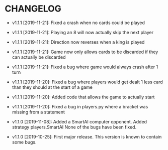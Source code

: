# CHANGELOG

* v1.1.1 [2019-11-21]: Fixed a crash when no cards could be played

* v1.1.1 [2019-11-21]: Playing an 8 will now actually skip the next player

* v1.1.1 [2019-11-21]: Direction now reverses when a king is played

* v1.1.1 [2019-11-21]: Game now only allows cards to be discarded if they can actually be discarded

* v1.1.1 [2019-11-21]: Fixed a bug where game would always crash after 1 turn

* v1.1.1 [2019-11-20]: Fixed a bug where players would get dealt 1 less card than they should at the start of a game

* v1.1.1 [2019-11-20]: Added code that allows the game to actually start

* v1.1.1 [2019-11-20]: Fixed a bug in players.py where a bracket was missing from a statement

* v1.1.0 [2019-11-08]: Added a SmartAI computer opponent.
  Added strategy players.SmartAI
  None of the bugs have been fixed.

* v1.1.0 [2019-10-25]: First major release.
  This version is known to contain some bugs.

